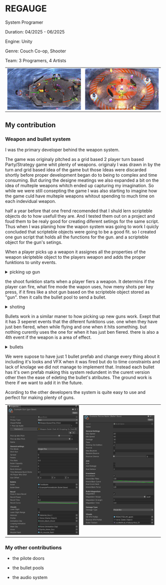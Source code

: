 # REGAUGE

System Programer

Duration: 04/2025 - 06/2025

Engine: Unity

Genre: Couch Co-op, Shooter

Team: 3 Programers, 4 Artists

<table>
  <tr>
    <td><img src="Gifs/4PlayerGameplay.gif" /></td>
    <td><img src="Gifs/SpinnyPlate.gif" /></td>
  </tr>
</table>

## My contribution

### Weapon and bullet system


I was the primary developer behind the weapon system. 

The game was originaly pitched as a grid based 2 player turn based Party/Strategy game whit plenty of weapons. originaly I was drawn in by the turn and grid based idea of the game but those Ideas were discarded shortly before proper development began do to being to complex and time consuming. But during the designe meatings we also expanded a bit on the idea of multeple weapons whitch ended up capturing my imagination. So while we were still consepting the game I was also starting to imagine how the game culd have multeple weapons whitout spending to much time on each indevidual weapon.

half a year before that one frend recomended that I shuld lern scripteble objects do to how usefull they are. And I tested them out on a project and foud them to be realy good for creating diferent setings for the same script. Thus when I was planing how the wapon system was going to work I quicly concluded that scripteble objects were going to be a good fit. so I created one gun script that holds all the functions for the gun. and a scripteble object for the gun's setings.

When a player picks up a weapon it assignes all the properties of the weapon skripteble object to the players weapon and adds the proper funktions to unity events.

<details>
  
  <summary> picking up gun </summary>

```csharp
public void NewGun(gunBase newgun)
    {
        if (!playerCharacter) { return; }
        fiering = false;
        if (gun.loopingAnimation) { animator.SetBool("IsFiring", fiering); }
        gun = newgun;
        source.loop = false;
        AudioClip clip = GameManager.Instance.AudioModulator(gun.equipSound, source, gun.equipMinPitch, gun.equipMaxPitch, gun.equipVolume);
        if (clip) { source.PlayOneShot(clip); }
        currentAmmo = gun.bulletCapasity;
        CheckForGun();

        if (laserSight)
        {
            laserSight.laserIsOn = gun.laserSight;
            laserSight.laserRange = gun.laserSightRange;
        }
        if (gun.shotGun)
        {
            fire -= Scatter;
            fire -= Fire;
            fire += Scatter;
        }
        else
        {
            fire -= Fire;
            fire -= Scatter;
            fire += Fire;
        }
        if (gun.doesItHaveRecoil)
        {
            fire -= Recoil;
            fire += Recoil;
        }
        else
        {
            fire -= Recoil;
        }
    }
```
  
</details>

the shoot funktion starts when a player fiers a weapon. It determins if the player can fire, what fire mode the wapon uses, how meny shots per key press, if it fires like a shot gun based on the scripteble object stored as "gun". then it calls the bullet pool to send a bullet.

<details>
  <summary>shoting</summary>

  ```csharp
public void Shoot()
    {
        if (disableGun) { return; }

        if (currentAmmo > 0 && canFire && !keyDown && playerCharacter.playerMovement.CheckDashIntractability())
        {
            currentAmmo -= gun.consumed;
            SnapRotation();
            CheckForGun();
            canFire = false;
            fireMode[gun.fireMode.ToString()].Invoke();
        }
        else if (!keyDown && currentAmmo <= 0)
        {
            keyDown = true;
            DepressKey();
        }
    }

void SingleShot()
    {
        keyDown = true;
        StartCoroutine(Burst());
        StartCoroutine(Cooldown(gun.fireRate / firerateModifier));
    }
    void AutoShot()
    {
        StartCoroutine(Burst());
        StartCoroutine(Cooldown(gun.fireRate / firerateModifier));
    }

IEnumerator Burst()
    {
        for (int i = 0; i < gun.burstAmount; i++)
        {
            fire.Invoke();
            if (!fiering)
            {
                StartCoroutine(FireAudio());
            }
            yield return new WaitForSeconds(gun.timeBetweneBurstShots);

        }
        if (currentAmmo <= 0)
        {
            NewGun(baseGun);
        }
    }

public void Fire()
    {
        Vector3 firePos = HandleFirePos();
        Quaternion rotation = Quaternion.LookRotation(Vector3.up, GetAimDirection());
        Vector3 euler = rotation.eulerAngles;

        GameObject bullet = PoolManager.poolInstance.GiveBullet(gun.bullet, firePos, Quaternion.Euler(new Vector3(euler.x, euler.y, euler.z + UnityEngine.Random.Range(-gun.spread, gun.spread))), gun.bulletBase,
            transform.root.GetComponent<Collider>(), this);

        StartMuzzleFlash(firePos, rotation);
        StartShootAnim();
    }

void Scatter()
    {
        float temp = gun.spread;

        Quaternion rotation = Quaternion.LookRotation(Vector3.up, GetAimDirection());
        Vector3 euler = rotation.eulerAngles;
        Vector3 firePos = HandleFirePos();

        for (int i = 0; i < gun.pellets; i++)
        {
            if (temp >= 0)
            {
                temp -= (gun.spread / gun.pellets) * 2 * UnityEngine.Random.Range(0.5f, 1.5f);
            }
            temp *= -1;

            //GameObject bullet = Instantiate(gun.bullet, firePos, Quaternion.Euler(new Vector3(euler.x, euler.y, euler.z + temp)));
            GameObject bullet = PoolManager.poolInstance.GiveBullet(gun.bullet, firePos, Quaternion.Euler(new Vector3(euler.x, euler.y, euler.z + temp)), gun.bulletBase, transform.root.GetComponent<Collider>(), this);
            //InitializeBullet(bullet, firePos);

        }


        StartMuzzleFlash(firePos, rotation);
        StartShootAnim();
    }
```
</details>

Bullets work in a similar maner to how picking up new guns work. Exept that it has 3 seperet events that the diferent funktions use. one when they have just ben fiered, when while flying and one when it hits something. but nothing curently uses the one for when it has just ben fiered. there is also a 4th event if the weapon is a area of effect.

<details>
<summary> bullets</summary>

```csharp
void SubscribeComponents()
    {
        if (bullet.bounce)
        {
            hit += Bounce;
        }
        if (bullet.aoe)
        {
            hit += AreaOfEffect;
        }
        if (bullet.aoeKnockBack)
        {
            aoeEffect += AOEKnockBack;
        }
        if (!bullet.aoeDamage)
        {
            hit += Damage;
        }
        else
        {
            aoeEffect += CallDamagePlayer;
        }
        if (bullet.destroyOnCollition)
        {
            hit += DestroyBullet;
        }
        if (bullet.magnetism)
        {
            flying += Magnetize;
        }
    }

```
  
</details>

We were supose to have just 1 bullet prefab and change every thing about it including it's looks and VFX when it was fired but do to time constraints and lack of knolage we did not manage to implement that. Instead each bullet has it's own prefab making this system redundent in the curent version other then the ease of edeting the bullet's atributes. The ground work is there if we want to add it in the future.

Acording to the other developers the system is quite easy to use and perfect for making plenty of guns.

<table>
  <trt>
    <td><img src="Pictures/ExampleGunSettings.png"/></td>
    <td><img src="Pictures/ExampleBulletSettings.png"/><td>
  </trt>
</table>

### My other contributions

* the pilote doors

* the bullet pools

* the audio system 
